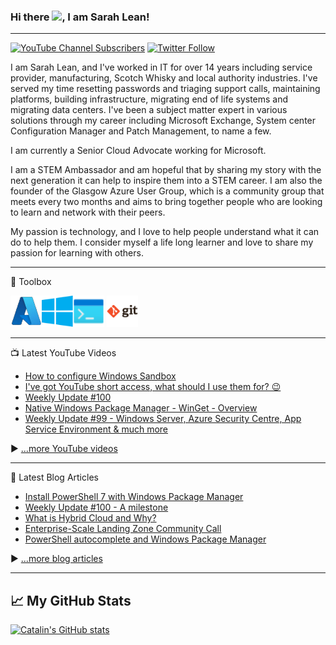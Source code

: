 ### Hi there <img src="https://raw.githubusercontent.com/MartinHeinz/MartinHeinz/master/wave.gif" width="30px">, I am Sarah Lean!

---

[![YouTube Channel Subscribers](https://img.shields.io/youtube/channel/subscribers/UCQ8U53KvEX2JuCe48MxmV3Q?label=People%20subscribed%20to%20my%20YouTube%20channel&style=social)](https://www.youtube.com/techielass?sub_confirmation=1) [![Twitter Follow](https://img.shields.io/twitter/follow/techielass?label=Twitter%20Followers&style=social)](https://twitter.com/intent/follow?screen_name=techielass)

I am Sarah Lean, and I've worked in IT for over 14 years including service provider, manufacturing, Scotch Whisky and local authority industries. I've served my time resetting passwords and triaging support calls, maintaining platforms, building infrastructure, migrating end of life systems and migrating data centers. I've been a subject matter expert in various solutions through my career including Microsoft Exchange, System center Configuration Manager and Patch Management, to name a few.

I am currently a Senior Cloud Advocate working for Microsoft.

I am a STEM Ambassador and am hopeful that by sharing my story with the next generation it can help to inspire them into a STEM career. I am also the founder of the Glasgow Azure User Group, which is a community group that meets every two months and aims to bring together people who are looking to learn and network with their peers.

My passion is technology, and I love to help people understand what it can do to help them. I consider myself a life long learner and love to share my passion for learning with others.

---

🧰 Toolbox

<img src="https://github.com/weeyin83/weeyin83/blob/main/icons/azure.jpg" alt="Azure" width="50" height="50"/><img src="https://github.com/weeyin83/weeyin83/blob/main/icons/windows-logo.png" alt="Microsoft Windows" width="50" height="50"/><img src="https://github.com/weeyin83/weeyin83/blob/main/icons/powershell.svg" alt="PowerShell" width="50" height="50"/> <img src="https://github.com/devicons/devicon/blob/master/icons/git/git-original-wordmark.svg" alt="Git" width="50" height="50"/>

---
📺 Latest YouTube Videos
<!-- YOUTUBE-VIDEOS-LIST:START -->
- [How to configure Windows Sandbox](https://www.youtube.com/watch?v=Ct_wvsxB6hE)
- [I've got YouTube short access, what should I use them for? 😉](https://www.youtube.com/watch?v=VFZSKIWT9Bw)
- [Weekly Update #100](https://www.youtube.com/watch?v=XvIwigKwobw)
- [Native Windows Package Manager - WinGet - Overview](https://www.youtube.com/watch?v=ITEWnnXazPA)
- [Weekly Update #99 - Windows Server, Azure Security Centre, App Service Environment & much more](https://www.youtube.com/watch?v=Yt8i7tko1VQ)
<!-- YOUTUBE-VIDEOS-LIST:END -->

 ▶ [...more YouTube videos](https://www.youtube.com/channel/techielass?sub_confirmation=1)

---

📘 Latest Blog Articles

<!-- BLOG-POST-LIST:START -->
- [Install PowerShell 7 with Windows Package Manager](https://www.techielass.com/install-powershell-7-with-windows-package-manager/)
- [Weekly Update #100 - A milestone](https://www.techielass.com/weekly-update-100/)
- [What is Hybrid Cloud and Why?](https://www.techielass.com/what-is-hybrid-cloud-and-why/)
- [Enterprise-Scale Landing Zone Community Call](https://www.techielass.com/enterprise-scale-landing-zone-community-call/)
- [PowerShell autocomplete and Windows Package Manager](https://www.techielass.com/windows-package-manager-command-line-tab-completion/)
<!-- BLOG-POST-LIST:END -->

▶ [...more blog articles](https://www.techielass.com)

---

## &#x1f4c8; My GitHub Stats

[![Catalin's GitHub stats](https://github-readme-stats.vercel.app/api?username=weeyin83&theme=radical)](https://github.com/anuraghazra/github-readme-stats)
